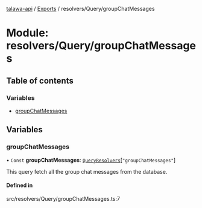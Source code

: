 [talawa-api](../README.md) / [Exports](../modules.md) / resolvers/Query/groupChatMessages

# Module: resolvers/Query/groupChatMessages

## Table of contents

### Variables

- [groupChatMessages](resolvers_Query_groupChatMessages.md#groupchatmessages)

## Variables

### groupChatMessages

• `Const` **groupChatMessages**: [`QueryResolvers`](types_generatedGraphQLTypes.md#queryresolvers)[``"groupChatMessages"``]

This query fetch all the group chat messages from the database.

#### Defined in

src/resolvers/Query/groupChatMessages.ts:7
